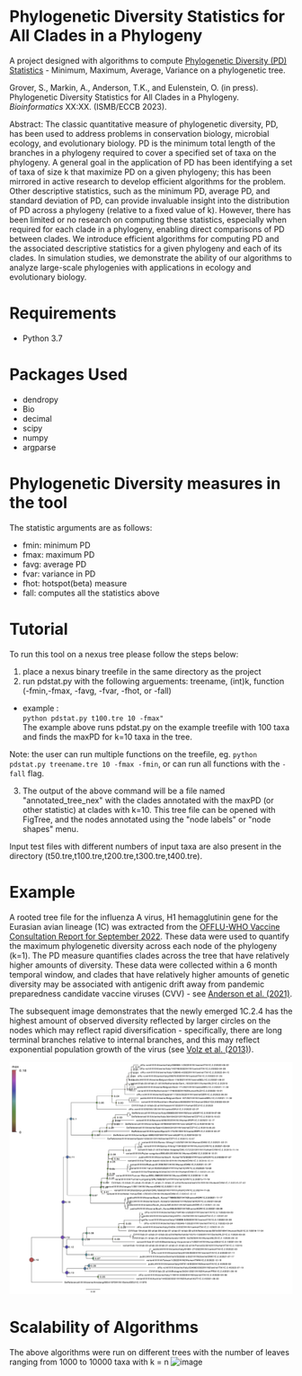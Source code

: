 # Phylogenetic Diversity Statistics for All Clades in a Phylogeny
A project designed with algorithms to compute [Phylogenetic Diversity (PD) Statistics](https://en.wikipedia.org/wiki/Phylogenetic_diversity) - Minimum, Maximum, Average, Variance on a phylogenetic tree.

Grover, S., Markin, A., Anderson, T.K., and Eulenstein, O. (in press). Phylogenetic Diversity Statistics for All Clades in a Phylogeny. *Bioinformatics* XX:XX. (ISMB/ECCB 2023).

Abstract: The classic quantitative measure of phylogenetic diversity, PD, has been used to address problems in conservation biology, microbial ecology, and evolutionary biology. PD is the minimum total length of the branches in a phylogeny required to cover a specified set of taxa on the phylogeny. A general goal in the application of PD has been identifying a set of taxa of size k that maximize PD on a given phylogeny; this has been mirrored in active research to develop efficient algorithms for the problem. Other descriptive statistics, such as the minimum PD, average PD, and standard deviation of PD, can provide invaluable insight into the distribution of PD across a phylogeny (relative to a fixed value of k). However, there has been limited or no research on computing these statistics, especially when required for each clade in a phylogeny, enabling direct comparisons of PD between clades. We introduce efficient algorithms for computing PD and the associated descriptive statistics for a given phylogeny and each of its clades. In simulation studies, we demonstrate the ability of our algorithms to analyze large-scale phylogenies with applications in ecology and evolutionary biology.

# Requirements
  * Python 3.7
 
# Packages Used
  * dendropy
  * Bio
  * decimal
  * scipy
  * numpy
  * argparse
  
# Phylogenetic Diversity measures in the tool  
The statistic arguments are as follows:
- fmin: minimum PD
- fmax: maximum PD
- favg: average PD
- fvar: variance in PD
- fhot: hotspot(beta) measure
- fall: computes all the statistics above

# Tutorial
To run this tool on a nexus tree please follow the steps below:

1. place a nexus binary treefile in the same directory as the project
2. run pdstat.py with the following arguements: treename, (int)k, function (-fmin,-fmax, -favg, -fvar, -fhot, or -fall)

  * example : <br>
  `python pdstat.py t100.tre 10 -fmax"`<br> 
  The example above runs pdstat.py on the example treefile with 100 taxa and finds the maxPD for k=10 taxa in the tree.
  
  Note: the user can run multiple functions on the treefile, eg. `python pdstat.py treename.tre 10 -fmax -fmin`, or can run all functions with the `-fall` flag.
    
3. The output of the above command will be a file named "annotated_tree_nex" with the clades annotated with the maxPD (or other statistic) at clades with k=10. This tree file can be opened with FigTree, and the nodes annotated using the "node labels" or "node shapes" menu.

Input test files with different numbers of input taxa are also present in the directory (t50.tre,t100.tre,t200.tre,t300.tre,t400.tre).

# Example
A rooted tree file for the influenza A virus, H1 hemagglutinin gene for the Eurasian avian lineage (1C) was extracted from the [OFFLU-WHO Vaccine Consultation Report for September 2022](https://www.offlu.org/). These data were used to quantify the maximum phylogenetic diversity across each node of the phylogeny (k=1). The PD measure quantifies clades across the tree that have relatively higher amounts of diversity. These data were collected within a 6 month temporal window, and clades that have relatively higher amounts of genetic diversity may be associated with antigenic drift away from pandemic preparedness candidate vaccine viruses (CVV) - see [Anderson et al. (2021)](https://perspectivesinmedicine.cshlp.org/content/11/3/a038737.full).

The subsequent image demonstrates that the newly emerged 1C.2.4 has the highest amount of observed diversity reflected by larger circles on the nodes which may reflect rapid diversification - specifically, there are long terminal branches relative to internal branches, and this may reflect exponential population growth of the virus (see [Volz et al. (2013)](https://journals.plos.org/ploscompbiol/article?id=10.1371/journal.pcbi.1002947)).

<center>
  <img src="img/maxPD-1C-annotated_tree-k1.png">
</center>

# Scalability of Algorithms
The above algorithms were run on different trees with the number of leaves ranging from 1000 to 10000 taxa with k = n
![image](https://user-images.githubusercontent.com/46168937/213595654-48da5734-dcf1-460d-b7e7-1f0c94bc804b.png)


